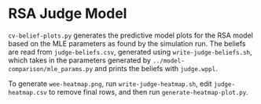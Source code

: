 # RSA Judge Model

`cv-belief-plots.py` generates the predictive model plots for the RSA model based on the MLE parameters as found by the simulation run. The beliefs are read from `judge-beliefs.csv`, generated using `write-judge-beliefs.sh`, which takes in the parameters generated by `../model-comparison/mle_params.py` and prints the beliefs with `judge.wppl`.

To generate `wee-heatmap.png`, run `write-judge-heatmap.sh`, edit `judge-heatmap.csv` to remove final rows, and then run `generate-heatmap-plot.py`.
